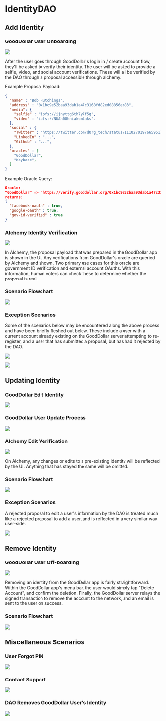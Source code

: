 # IdentityDAO 

## Add Identity

### GoodDollar User Onboarding

![](./docs/img/out/GoodDollar_Wireframe_Add_Identity.png)

After the user goes through GoodDollar's login in / create account flow, they'll be asked to verify their identity. The user will be asked to provide a selfie, video, and social account verifications. These will all be verified by the DAO through a proposal accessible through alchemy.

Example Proposal Payload:
```json
{
  "name" : "Bob Hutchings",
  "address" : "0x1bc9e52baa93dab1a47c3168fd82ed08856ec83", 
  "media": {
    "selfie" : "ipfs://ijnyttg6th7y7f5g",
    "video" : "ipfs://NUAh08hniaksmlaks",
  },
  "social" : {
    "Twitter" : "https://twitter.com/dOrg_tech/status/1110270197665951744",
    "LinkedIn" : "...",
    "Github" : "...",
  },
  "oracles" : [
    "GoodDollar",
    "Keybase",
  ]
}
```

Example Oracle Query:
```json
Oracle:
"GoodDollar" => "https://verify.gooddollar.org/0x1bc9e52baa93dab1a47c3168fd82ed08856ec83"
returns:
{
  "facebook-oauth" : true,
  "google-oauth" : true,
  "gov-id-verified" : true
}
```

### Alchemy Identity Verification

![](./docs/img/out/Alchemy-Add-Identity.png)

In Alchemy, the proposal payload that was prepared in the GoodDollar app is shown in the UI. Any verifications from GoodDollar's oracle are queried by Alchemy and shown. Two primary use cases for this oracle are government ID verification and external account OAuths. With this information, human voters can check these to determine whether the proposal is real. 

### Scenario Flowchart

![](./docs/img/out/Scenario_Flow_Onboarding_Add_Identity.png)

### Exception Scenarios

Some of the scenarios below may be encountered along the above process and have been briefly fleshed out below. These include a user with a current account already existing on the GoodDollar server attempting to re-register, and a user that has submitted a proposal, but has had it rejected by the DAO.

![](./docs/img/out/Scenario_Flow_Exception_Existing_User_Attempting_to_Register.png)

![](./docs/img/out/Scenario_Flow_Exception_User_with_Rejected_Add_Proposal.png)


## Updating Identity

### GoodDollar Edit Identity

![](./docs/img/out/GoodDollar_Wireframe_Update_Identity.png)

### GoodDollar User Update Process

![](./docs/img/out/GoodDollar_Wireframe_Update_Identity.png)

### Alchemy Edit Verification

![](./docs/img/out/Alchemy-Edit-Identity.png)

On Alchemy, any changes or edits to a pre-existing identity will be reflected by the UI. Anything that has stayed the same will be omitted.

### Scenario Flowchart

![](./docs/img/out/Scenario_Flow_Updating_Edit_Identity.png)

### Exception Scenarios

A rejected proposal to edit a user's information by the DAO is treated much like a rejected proposal to add a user, and is reflected in a very similar way user-side.

![](./docs/img/out/Scenario_Flow_Exception_User_with_Rejected_Edit_Proposal.png)

## Remove Identity

### GoodDollar User Off-boarding

![](./docs/img/out/GoodDollar_Wireframe_Delete_Identity.png)

Removing an identity from the GoodDollar app is fairly straightforward. Within the GoodDollar app's menu bar, the user would simply tap "Delete Account", and confirm the deletion. Finally, the GoodDollar server relays the signed transaction to remove the account to the network, and an email is sent to the user on success.

### Scenario Flowchart

![](./docs/img/out/Scenario_Flow_Offboarding_Delete_Identity.png)

## Miscellaneous Scenarios

### User Forgot PIN

![](./docs/img/out/Scenario_Flow_Exception_User_Forgot_PIN.png)

### Contact Support

![](./docs/img/out/Scenario_Flow_Contact_Support.png)

### DAO Removes GoodDollar User's Identity

![](./docs/img/out/Scenario_Flow_Exception_DAO_Removes_User.png)

